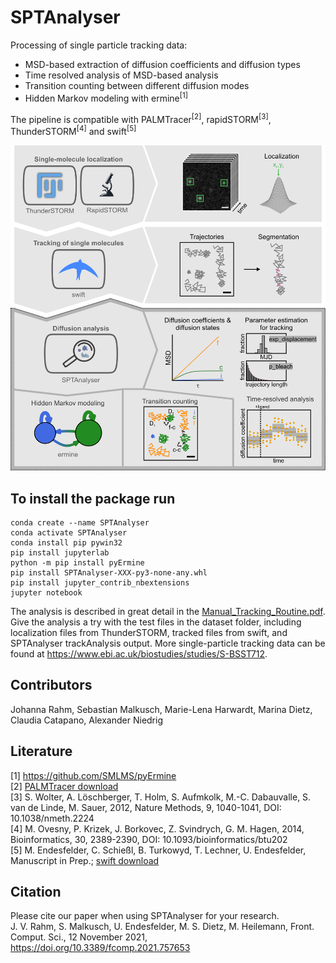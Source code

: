 # SPTAnalyser

Processing of single particle tracking data:
- MSD-based extraction of diffusion coefficients and diffusion types
- Time resolved analysis of MSD-based analysis
- Transition counting between different diffusion modes
- Hidden Markov modeling with ermine<sup>[1]</sup>

The pipeline is compatible with PALMTracer<sup>[2]</sup>, rapidSTORM<sup>[3]</sup>, ThunderSTORM<sup>[4]</sup> and swift<sup>[5]</sup></br>

![](tmp/SPTAnalyser_software_workflow.png)

## To install the package run

```
conda create --name SPTAnalyser
conda activate SPTAnalyser
conda install pip pywin32
pip install jupyterlab
python -m pip install pyErmine
pip install SPTAnalyser-XXX-py3-none-any.whl
pip install jupyter_contrib_nbextensions
jupyter notebook
```

The analysis is described in great detail in the [Manual_Tracking_Routine.pdf](https://github.com/HeilemannLab/SPTAnalyser/blob/master/Manual_Tracking_Routine.pdf). Give the analysis a try with the test files in the dataset folder, including localization files from ThunderSTORM, tracked files from swift, and SPTAnalyser trackAnalysis output.
More single-particle tracking data can be found at https://www.ebi.ac.uk/biostudies/studies/S-BSST712.

## Contributors
Johanna Rahm, Sebastian Malkusch, Marie-Lena Harwardt, Marina Dietz, Claudia Catapano, Alexander Niedrig

## Literature
[1] https://github.com/SMLMS/pyErmine </br>
[2] [PALMTracer download](https://docs.google.com/forms/d/e/1FAIpQLSdxkJXmoc5uRqoL8kzCSV2Rv90kEfRMIoaPuk--Bpm0Lttb0g/viewform) </br>
[3] S. Wolter, A. Löschberger, T. Holm, S. Aufmkolk, M.-C. Dabauvalle, S. van de Linde, M. Sauer, 2012, Nature Methods, 9, 1040-1041, DOI: 10.1038/nmeth.2224 </br>
[4] M. Ovesny, P. Krizek, J. Borkovec, Z. Svindrych, G. M. Hagen, 2014, Bioinformatics, 30, 2389-2390, DOI: 10.1093/bioinformatics/btu202 </br>
[5] M. Endesfelder, C. Schießl, B. Turkowyd, T. Lechner, U. Endesfelder, Manuscript in Prep.; [swift download](http://bit.ly/swifttracking) </br>

## Citation
Please cite our paper when using SPTAnalyser for your research. </br>
J. V. Rahm, S. Malkusch, U. Endesfelder, M. S. Dietz, M. Heilemann, Front. Comput. Sci., 12 November 2021, https://doi.org/10.3389/fcomp.2021.757653
